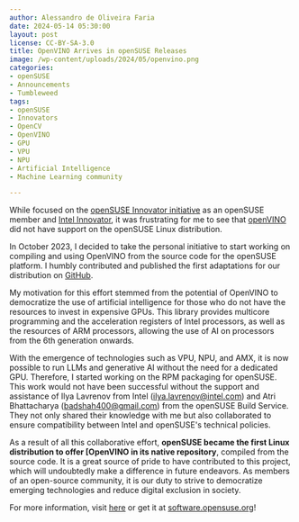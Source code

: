 ```yaml
---
author: Alessandro de Oliveira Faria
date: 2024-05-14 05:30:00
layout: post
license: CC-BY-SA-3.0
title: OpenVINO Arrives in openSUSE Releases
image: /wp-content/uploads/2024/05/openvino.png
categories:
- openSUSE
- Announcements
- Tumbleweed
tags:
- openSUSE
- Innovators
- OpenCV
- OpenVINO
- GPU
- VPU
- NPU
- Artificial Intelligence
- Machine Learning community 

---
```


While focused on the [openSUSE Innovator initiative](https://en.opensuse.org/openSUSE:INNOVATORS) as an openSUSE member and [Intel Innovator](https://www.intel.com/content/www/us/en/developer/articles/community/experts-de-oliveira-faria.html), it was frustrating for me to see that [openVINO](https://software.opensuse.org/package/openvino) did not have support on the openSUSE Linux distribution.

In October 2023, I decided to take the personal initiative to start working on compiling and using OpenVINO from the source code for the openSUSE platform. I humbly contributed and published the first adaptations for our distribution on [GitHub](https://github.com/openvinotoolkit/openvino/pull/20166).

My motivation for this effort stemmed from the potential of OpenVINO to democratize the use of artificial intelligence for those who do not have the resources to invest in expensive GPUs. This library provides multicore programming and the acceleration registers of Intel processors, as well as the resources of ARM processors, allowing the use of AI on processors from the 6th generation onwards.

With the emergence of technologies such as VPU, NPU, and AMX, it is now possible to run LLMs and generative AI without the need for a dedicated GPU. Therefore, I started working on the RPM packaging for openSUSE. This work would not have been successful without the support and assistance of Ilya Lavrenov from Intel (ilya.lavrenov@intel.com) and Atri Bhattacharya (badshah400@gmail.com) from the openSUSE Build Service. They not only shared their knowledge with me but also collaborated to ensure compatibility between Intel and openSUSE's technical policies.

As a result of all this collaborative effort, **openSUSE became the first Linux distribution to offer [OpenVINO in its native repository**, compiled from the source code. It is a great source of pride to have contributed to this project, which will undoubtedly make a difference in future endeavors. As members of an open-source community, it is our duty to strive to democratize emerging technologies and reduce digital exclusion in society.

For more information, visit [here](https://docs.openvino.ai/nightly/get-started/install-openvino/install-openvino-linux.html) or get it at [software.opensuse.org](https://software.opensuse.org/package/openvino)!

